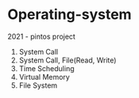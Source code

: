 # Operating-system
2021 - pintos project
1. System Call
2. System Call, File(Read, Write)
3. Time Scheduling
4. Virtual Memory
5. File System
